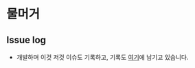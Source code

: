 # 물머거

## Issue log

- 개발하며 이것 저것 이슈도 기록하고, 기록도 [여기](https://github.com/choiexe1/mulmuger/issues/1)에 남기고 있습니다.

